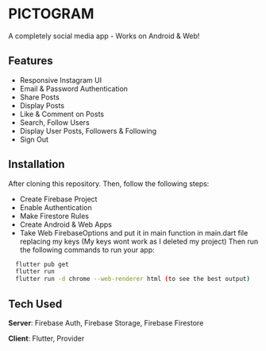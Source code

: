 # PICTOGRAM

A completely social media app - Works on Android & Web!

## Features

- Responsive Instagram UI
- Email & Password Authentication
- Share Posts
- Display Posts
- Like & Comment on Posts
- Search, Follow Users
- Display User Posts, Followers & Following
- Sign Out

## Installation

After cloning this repository. Then, follow the following steps:

- Create Firebase Project
- Enable Authentication
- Make Firestore Rules
- Create Android & Web Apps
- Take Web FirebaseOptions and put it in main function in main.dart file replacing my keys (My keys wont work as I deleted my project)
  Then run the following commands to run your app:

```bash
  flutter pub get
  flutter run
  flutter run -d chrome --web-renderer html (to see the best output)
```

## Tech Used

**Server**: Firebase Auth, Firebase Storage, Firebase Firestore

**Client**: Flutter, Provider
